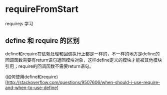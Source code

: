 # requireFromStart
requirejs 学习

## define 和 require 的区别
define和require在依赖处理和回调执行上都是一样的，不一样的地方是define的回调函数需要有return语句返回模块对象，这样define定义的模块才能被其他模块引用；require的回调函数不需要return语句。

(如何使用define和require)[http://stackoverflow.com/questions/9507606/when-should-i-use-require-and-when-to-use-define]

